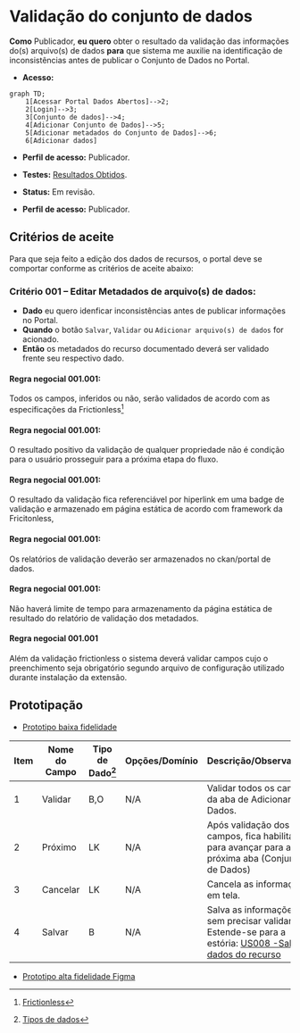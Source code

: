 # Validação do conjunto de dados

**Como** Publicador, **eu quero**  obter o resultado da validação das informações do(s) arquivo(s) de dados  **para** que sistema me auxilie na identificação de inconsistências antes de publicar o Conjunto de Dados no Portal. 

- **Acesso:** 

```mermaid
graph TD;
    1[Acessar Portal Dados Abertos]-->2;
    2[Login]-->3;
    3[Conjunto de dados]-->4;
    4[Adicionar Conjunto de Dados]-->5;
    5[Adicionar metadados do Conjunto de Dados]-->6;
    6[Adicionar dados]
```

- **Perfil de acesso:** Publicador. 

- **Testes:** [Resultados Obtidos](../../../testes/sprint_03/05_validacao_de_dados_do_recurso_casos_de_teste/#resultados-obtidos).

- **Status:** Em revisão.

- **Perfil de acesso:** Publicador. 

## Critérios de aceite
Para que seja feito a edição dos dados de recursos, o portal deve se comportar conforme as critérios de aceite abaixo:

### **Critério 001 – Editar Metadados de arquivo(s) de dados:**
- **Dado** eu quero idenficar inconsistências antes de publicar informações no Portal.
- **Quando** o botão `Salvar`, `Validar` ou `Adicionar arquivo(s) de dados` for acionado.
- **Então** os metadados do recurso documentado deverá ser validado frente seu respectivo dado. 

#### **Regra negocial 001.001**: 
Todos os campos, inferidos ou não, serão validados de acordo com as especificações da Frictionless[^1]

#### **Regra negocial 001.001**:
O resultado positivo da validação de qualquer propriedade não é condição para o usuário prosseguir para a próxima etapa do fluxo.

#### **Regra negocial 001.001**:
O resultado da validação fica referenciável por hiperlink em uma badge de validação e armazenado em página estática de acordo com framework da Fricitonless,

#### **Regra negocial 001.001**:
Os relatórios de validação deverão ser armazenados no ckan/portal de dados.  

#### **Regra negocial 001.001**:
Não haverá limite de tempo para armazenamento da página estática de resultado do relatório de validação dos metadados. 

#### **Regra negocial 001.001**
Além da validação frictionless o sistema deverá validar campos cujo o preenchimento seja obrigatório segundo arquivo de configuração utilizado durante instalação da extensão.

## Prototipação

- [Prototipo baixa fidelidade](/assets/pdfs/prototipo_telas_ckan.pdf)

| Item |                        Nome do Campo                        | Tipo de Dado[^2] | Opções/Domínio |     Descrição/Observações      |
|------|-------------------------------------------------------------|------------------|----------------|--------------------------------|
|    1 |  Validar     | B,O             |  N/A       | Validar todos os campos da aba de Adicionar Dados.
|    2 |   Próximo            |   LK            |      N/A      | Após validação dos campos, fica habilitado para avançar para a próxima aba (Conjunto de Dados) |
|    3 | Cancelar |     LK         |       N/A      | Cancela as informações em tela. |
|    4 | Salvar  |     B          |       N/A      | Salva as informações sem precisar validar. Estende-se para a estória: [US008  -Salvar dados do recurso](/estorias_de_usuarios/08_salvar_dados_do_recurso) |

- [Prototipo alta fidelidade Figma](https://www.figma.com/proto/X0SZVAiL6Auf6pqssoewnn/SEPLAG-CKAN?node-id=2%3A387&scaling=min-zoom&page-id=2%3A387&starting-point-node-id=217%3A1115) 

[^1]: [Frictionless](https://specs.frictionlessdata.io/#overview)
[^2]: [Tipos de dados](../modelos/tipos_dado_formulario_html.md)